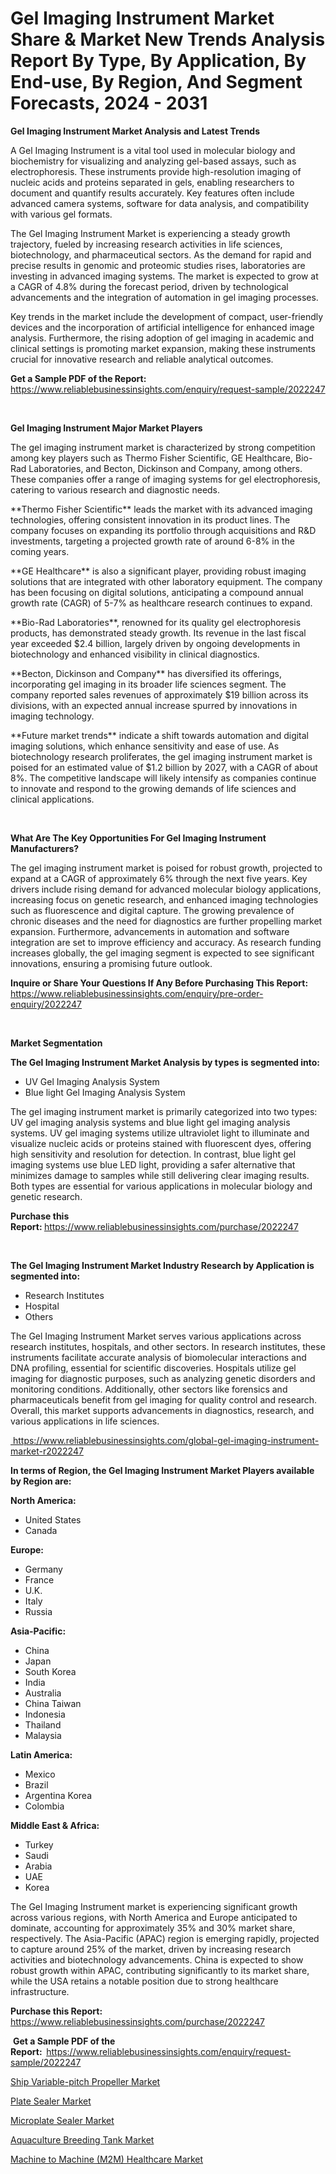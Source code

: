 <p><h1>Gel Imaging Instrument Market Share & Market New Trends Analysis Report By Type, By Application, By End-use, By Region, And Segment Forecasts, 2024 - 2031</h1></p><p><strong>Gel Imaging Instrument Market Analysis and Latest Trends</strong></p>
<p><p>A Gel Imaging Instrument is a vital tool used in molecular biology and biochemistry for visualizing and analyzing gel-based assays, such as electrophoresis. These instruments provide high-resolution imaging of nucleic acids and proteins separated in gels, enabling researchers to document and quantify results accurately. Key features often include advanced camera systems, software for data analysis, and compatibility with various gel formats.</p><p>The Gel Imaging Instrument Market is experiencing a steady growth trajectory, fueled by increasing research activities in life sciences, biotechnology, and pharmaceutical sectors. As the demand for rapid and precise results in genomic and proteomic studies rises, laboratories are investing in advanced imaging systems. The market is expected to grow at a CAGR of 4.8% during the forecast period, driven by technological advancements and the integration of automation in gel imaging processes.</p><p>Key trends in the market include the development of compact, user-friendly devices and the incorporation of artificial intelligence for enhanced image analysis. Furthermore, the rising adoption of gel imaging in academic and clinical settings is promoting market expansion, making these instruments crucial for innovative research and reliable analytical outcomes.</p></p>
<p><strong>Get a Sample PDF of the Report:&nbsp;</strong> <a href="https://www.reliablebusinessinsights.com/enquiry/request-sample/2022247?utm_campaign=41&utm_medium=2&utm_source=Github&utm_content=ia&utm_term=28102024&utm_id=gel-imaging-instrument">https://www.reliablebusinessinsights.com/enquiry/request-sample/2022247</a></p>
<p>&nbsp;</p>
<p><strong>Gel Imaging Instrument Major Market Players</strong></p>
<p><p>The gel imaging instrument market is characterized by strong competition among key players such as Thermo Fisher Scientific, GE Healthcare, Bio-Rad Laboratories, and Becton, Dickinson and Company, among others. These companies offer a range of imaging systems for gel electrophoresis, catering to various research and diagnostic needs.</p><p>**Thermo Fisher Scientific** leads the market with its advanced imaging technologies, offering consistent innovation in its product lines. The company focuses on expanding its portfolio through acquisitions and R&D investments, targeting a projected growth rate of around 6-8% in the coming years.</p><p>**GE Healthcare** is also a significant player, providing robust imaging solutions that are integrated with other laboratory equipment. The company has been focusing on digital solutions, anticipating a compound annual growth rate (CAGR) of 5-7% as healthcare research continues to expand.</p><p>**Bio-Rad Laboratories**, renowned for its quality gel electrophoresis products, has demonstrated steady growth. Its revenue in the last fiscal year exceeded $2.4 billion, largely driven by ongoing developments in biotechnology and enhanced visibility in clinical diagnostics.</p><p>**Becton, Dickinson and Company** has diversified its offerings, incorporating gel imaging in its broader life sciences segment. The company reported sales revenues of approximately $19 billion across its divisions, with an expected annual increase spurred by innovations in imaging technology.</p><p>**Future market trends** indicate a shift towards automation and digital imaging solutions, which enhance sensitivity and ease of use. As biotechnology research proliferates, the gel imaging instrument market is poised for an estimated value of $1.2 billion by 2027, with a CAGR of about 8%. The competitive landscape will likely intensify as companies continue to innovate and respond to the growing demands of life sciences and clinical applications.</p></p>
<p>&nbsp;</p>
<p><strong>What Are The Key Opportunities For Gel Imaging Instrument Manufacturers?</strong></p>
<p><p>The gel imaging instrument market is poised for robust growth, projected to expand at a CAGR of approximately 6% through the next five years. Key drivers include rising demand for advanced molecular biology applications, increasing focus on genetic research, and enhanced imaging technologies such as fluorescence and digital capture. The growing prevalence of chronic diseases and the need for diagnostics are further propelling market expansion. Furthermore, advancements in automation and software integration are set to improve efficiency and accuracy. As research funding increases globally, the gel imaging segment is expected to see significant innovations, ensuring a promising future outlook.</p></p>
<p><strong>Inquire or Share Your Questions If Any Before Purchasing This Report:</strong> <a href="https://www.reliablebusinessinsights.com/enquiry/pre-order-enquiry/2022247?utm_campaign=41&utm_medium=2&utm_source=Github&utm_content=ia&utm_term=28102024&utm_id=gel-imaging-instrument">https://www.reliablebusinessinsights.com/enquiry/pre-order-enquiry/2022247</a></p>
<p>&nbsp;</p>
<p><strong>Market Segmentation</strong></p>
<p><strong>The Gel Imaging Instrument Market Analysis by types is segmented into:</strong></p>
<p><ul><li>UV Gel Imaging Analysis System</li><li>Blue light Gel Imaging Analysis System</li></ul></p>
<p><p>The gel imaging instrument market is primarily categorized into two types: UV gel imaging analysis systems and blue light gel imaging analysis systems. UV gel imaging systems utilize ultraviolet light to illuminate and visualize nucleic acids or proteins stained with fluorescent dyes, offering high sensitivity and resolution for detection. In contrast, blue light gel imaging systems use blue LED light, providing a safer alternative that minimizes damage to samples while still delivering clear imaging results. Both types are essential for various applications in molecular biology and genetic research.</p></p>
<p><strong>Purchase this Report:&nbsp;</strong><a href="https://www.reliablebusinessinsights.com/purchase/2022247?utm_campaign=41&utm_medium=2&utm_source=Github&utm_content=ia&utm_term=28102024&utm_id=gel-imaging-instrument">https://www.reliablebusinessinsights.com/purchase/2022247</a></p>
<p>&nbsp;</p>
<p><strong>The Gel Imaging Instrument Market Industry Research by Application is segmented into:</strong></p>
<p><ul><li>Research Institutes</li><li>Hospital</li><li>Others</li></ul></p>
<p><p>The Gel Imaging Instrument Market serves various applications across research institutes, hospitals, and other sectors. In research institutes, these instruments facilitate accurate analysis of biomolecular interactions and DNA profiling, essential for scientific discoveries. Hospitals utilize gel imaging for diagnostic purposes, such as analyzing genetic disorders and monitoring conditions. Additionally, other sectors like forensics and pharmaceuticals benefit from gel imaging for quality control and research. Overall, this market supports advancements in diagnostics, research, and various applications in life sciences.</p></p>
<p><a href="https://www.reliablebusinessinsights.com/global-gel-imaging-instrument-market-r2022247?utm_campaign=41&utm_medium=2&utm_source=Github&utm_content=ia&utm_term=28102024&utm_id=gel-imaging-instrument">&nbsp;https://www.reliablebusinessinsights.com/global-gel-imaging-instrument-market-r2022247</a></p>
<p><strong>In terms of Region, the Gel Imaging Instrument Market Players available by Region are:</strong></p>
<p>
    <p> <strong> North America: </strong>
        <ul>
            <li>United States</li>
            <li>Canada</li>
        </ul>
        </p> 
    <p> <strong> Europe: </strong>
        <ul>
            <li>Germany</li>
            <li>France</li>
            <li>U.K.</li>
            <li>Italy</li>
            <li>Russia</li>
        </ul>
        </p> 
    <p> <strong> Asia-Pacific: </strong>
        <ul>
            <li>China</li>
            <li>Japan</li>
            <li>South Korea</li>
            <li>India</li>
            <li>Australia</li>
            <li>China Taiwan</li>
            <li>Indonesia</li>
            <li>Thailand</li>
            <li>Malaysia</li>
        </ul>
        </p> 
    <p> <strong> Latin America: </strong>
        <ul>
            <li>Mexico</li>
            <li>Brazil</li>
            <li>Argentina Korea</li>
            <li>Colombia</li>
        </ul>
        </p> 
    <p> <strong> Middle East & Africa: </strong>
        <ul>
            <li>Turkey</li>
            <li>Saudi</li>
            <li>Arabia</li>
            <li>UAE</li>
            <li>Korea</li>
        </ul>
    </p>
    </p>
<p><p>The Gel Imaging Instrument market is experiencing significant growth across various regions, with North America and Europe anticipated to dominate, accounting for approximately 35% and 30% market share, respectively. The Asia-Pacific (APAC) region is emerging rapidly, projected to capture around 25% of the market, driven by increasing research activities and biotechnology advancements. China is expected to show robust growth within APAC, contributing significantly to its market share, while the USA retains a notable position due to strong healthcare infrastructure.</p></p>
<p><strong>Purchase this Report: </strong><a href="https://www.reliablebusinessinsights.com/purchase/2022247?utm_campaign=41&utm_medium=2&utm_source=Github&utm_content=ia&utm_term=28102024&utm_id=gel-imaging-instrument">https://www.reliablebusinessinsights.com/purchase/2022247</a></p>
<p>&nbsp;<strong>Get a Sample PDF of the Report:&nbsp;&nbsp;</strong><a href="https://www.reliablebusinessinsights.com/enquiry/request-sample/2022247?utm_campaign=41&utm_medium=2&utm_source=Github&utm_content=ia&utm_term=28102024&utm_id=gel-imaging-instrument">https://www.reliablebusinessinsights.com/enquiry/request-sample/2022247</a></p>
<p><strong></strong></p>
<p><p><a href="https://issuu.com/reportprime-2/docs/ship-variable-pitch-propeller-marke_195fdee08e864f?utm_campaign=41&utm_medium=2&utm_source=Github&utm_content=ia&utm_term=28102024&utm_id=gel-imaging-instrument">Ship Variable-pitch Propeller Market</a></p><p><a href="https://github.com/nifongekclosebn1/Market-Research-Report-List-1/blob/main/plate-sealer-market.md?utm_campaign=41&utm_medium=2&utm_source=Github&utm_content=ia&utm_term=28102024&utm_id=gel-imaging-instrument">Plate Sealer Market</a></p><p><a href="https://github.com/jerridoxdemase/Market-Research-Report-List-1/blob/main/microplate-sealer-market.md?utm_campaign=41&utm_medium=2&utm_source=Github&utm_content=ia&utm_term=28102024&utm_id=gel-imaging-instrument">Microplate Sealer Market</a></p><p><a href="https://issuu.com/reportprime-2/docs/aquaculture-breeding-tank-market-si_5e4d719602aa94?utm_campaign=41&utm_medium=2&utm_source=Github&utm_content=ia&utm_term=28102024&utm_id=gel-imaging-instrument">Aquaculture Breeding Tank Market</a></p><p><a href="https://www.linkedin.com/pulse/disruption-innovation-machine-m2m-healthcare-industry-market-pvbkf?utm_campaign=41&utm_medium=2&utm_source=Github&utm_content=ia&utm_term=28102024&utm_id=gel-imaging-instrument">Machine to Machine (M2M) Healthcare Market</a></p></p>